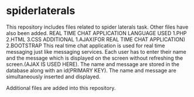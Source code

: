 # spiderlaterals

This repository includes files related to spider laterals task. Other files have also been added.
REAL TIME CHAT APPLICATION
LANGUAGE USED
1.PHP
2.HTML
3.CSS
ADDITIONAL 
1.AJAX(FOR REAL TIME CHAT APPLICATION)
2.BOOTSTRAP
This real time chat application is used for real time messaging just like messaging services.
Each user has to enter their name and the message which is displayed on the screen without refreshing the screen.(AJAX IS USED HERE).
The name and message are stored in the database along with an id(PRIMARY KEY).
The name and message are simultaneously inserted and displayed.

Additional files are added into this repository.

